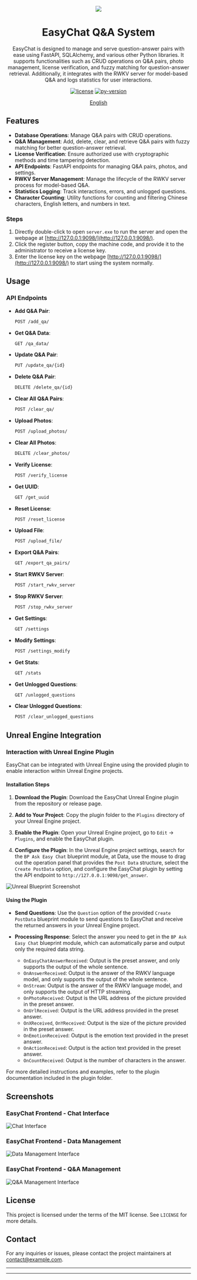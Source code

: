 
<p align="center">
    <img src="path_to_your_logo_image">
</p>

<h1 align="center">EasyChat Q&A System</h1>

<div align="center">

EasyChat is designed to manage and serve question-answer pairs with ease using FastAPI, SQLAlchemy, and various other Python libraries. It supports functionalities such as CRUD operations on Q&A pairs, photo management, license verification, and fuzzy matching for question-answer retrieval. Additionally, it integrates with the RWKV server for model-based Q&A and logs statistics for user interactions.

[![license][license-image]][license-url]
[![py-version][py-version-image]][py-version-url]

[English](README.md)

</div>

## Features

- **Database Operations**: Manage Q&A pairs with CRUD operations.
- **Q&A Management**: Add, delete, clear, and retrieve Q&A pairs with fuzzy matching for better question-answer retrieval.
- **License Verification**: Ensure authorized use with cryptographic methods and time tampering detection.
- **API Endpoints**: FastAPI endpoints for managing Q&A pairs, photos, and settings.
- **RWKV Server Management**: Manage the lifecycle of the RWKV server process for model-based Q&A.
- **Statistics Logging**: Track interactions, errors, and unlogged questions.
- **Character Counting**: Utility functions for counting and filtering Chinese characters, English letters, and numbers in text.

### Steps

1. Directly double-click to open `server.exe` to run the server and open the webpage at [http://127.0.0.1:9098/](http://127.0.0.1:9098/).
2. Click the register button, copy the machine code, and provide it to the administrator to receive a license key.
3. Enter the license key on the webpage [http://127.0.0.1:9098/](http://127.0.0.1:9098/) to start using the system normally.

## Usage

### API Endpoints

- **Add Q&A Pair**: 
  ```sh
  POST /add_qa/
  ```
- **Get Q&A Data**: 
  ```sh
  GET /qa_data/
  ```
- **Update Q&A Pair**: 
  ```sh
  PUT /update_qa/{id}
  ```
- **Delete Q&A Pair**: 
  ```sh
  DELETE /delete_qa/{id}
  ```
- **Clear All Q&A Pairs**: 
  ```sh
  POST /clear_qa/
  ```
- **Upload Photos**: 
  ```sh
  POST /upload_photos/
  ```
- **Clear All Photos**: 
  ```sh
  DELETE /clear_photos/
  ```
- **Verify License**: 
  ```sh
  POST /verify_license
  ```
- **Get UUID**: 
  ```sh
  GET /get_uuid
  ```
- **Reset License**: 
  ```sh
  POST /reset_license
  ```
- **Upload File**: 
  ```sh
  POST /upload_file/
  ```
- **Export Q&A Pairs**: 
  ```sh
  GET /export_qa_pairs/
  ```
- **Start RWKV Server**: 
  ```sh
  POST /start_rwkv_server
  ```
- **Stop RWKV Server**: 
  ```sh
  POST /stop_rwkv_server
  ```
- **Get Settings**: 
  ```sh
  GET /settings
  ```
- **Modify Settings**: 
  ```sh
  POST /settings_modify
  ```
- **Get Stats**: 
  ```sh
  GET /stats
  ```
- **Get Unlogged Questions**: 
  ```sh
  GET /unlogged_questions
  ```
- **Clear Unlogged Questions**: 
  ```sh
  POST /clear_unlogged_questions
  ```

## Unreal Engine Integration

### Interaction with Unreal Engine Plugin

EasyChat can be integrated with Unreal Engine using the provided plugin to enable interaction within Unreal Engine projects.

#### Installation Steps

1. **Download the Plugin**:
   Download the EasyChat Unreal Engine plugin from the repository or release page.

2. **Add to Your Project**:
   Copy the plugin folder to the `Plugins` directory of your Unreal Engine project.

3. **Enable the Plugin**:
   Open your Unreal Engine project, go to `Edit` -> `Plugins`, and enable the EasyChat plugin.

4. **Configure the Plugin**:
   In the Unreal Engine project settings, search for the `BP Ask Easy Chat` blueprint module, at Data, use the mouse to drag out the operation panel that provides the `Post Data` structure, select the `Create PostData` option, and configure the EasyChat plugin by setting the API endpoint to `http://127.0.0.1:9098/get_answer`.

![Unreal Blueprint Screenshot](EasyChat/1.png)

#### Using the Plugin

- **Send Questions**:
  Use the `Question` option of the provided `Create PostData` blueprint module to send questions to EasyChat and receive the returned answers in your Unreal Engine project.

- **Processing Response**:
  Select the answer you need to get in the `BP Ask Easy Chat` blueprint module, which can automatically parse and output only the required data string.

  - `OnEasyChatAnswerReceived`: Output is the preset answer, and only supports the output of the whole sentence.
  - `OnAnswerReceived`: Output is the answer of the RWKV language model, and only supports the output of the whole sentence.
  - `OnStream`: Output is the answer of the RWKV language model, and only supports the output of HTTP streaming.
  - `OnPhotoReceived`: Output is the URL address of the picture provided in the preset answer.
  - `OnUrlReceived`: Output is the URL address provided in the preset answer.
  - `OnXReceived`, `OnYReceived`: Output is the size of the picture provided in the preset answer.
  - `OnEmotionReceived`: Output is the emotion text provided in the preset answer.
  - `OnActionReceived`: Output is the action text provided in the preset answer.
  - `OnCountReceived`: Output is the number of characters in the answer.

For more detailed instructions and examples, refer to the plugin documentation included in the plugin folder.

## Screenshots

### EasyChat Frontend - Chat Interface
![Chat Interface](EasyChat/3.png)

### EasyChat Frontend - Data Management
![Data Management Interface](EasyChat/4.png)

### EasyChat Frontend - Q&A Management
![Q&A Management Interface](EasyChat/5.png)

## License

This project is licensed under the terms of the MIT license. See `LICENSE` for more details.

## Contact

For any inquiries or issues, please contact the project maintainers at [contact@example.com](gakkiopl@qq.com).

---

[license-image]: http://img.shields.io/badge/license-MIT-blue.svg
[license-url]: ./LICENSE
[py-version-image]: https://img.shields.io/pypi/pyversions/fastapi.svg
[py-version-url]: https://pypi.org/project/fastapi/

---
